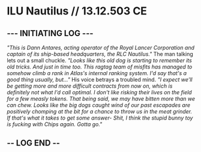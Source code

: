 # ILU Nautilus // 13.12.503 CE
## --- INITIATING LOG ---
*"This is Dann Antares, acting operator of the Royal Lancer Corporation and captain of its ship-based headquarters, the RLC Nautilus."* The man talking lets out a small chuckle. *"Looks like this old dog is starting to remember its old tricks. And just in time too. This ragtag team of misfits has managed to somehow climb a rank in Atlas's internal ranking system. I'd say that's a good thing usually, but..."* His voice betrays a troubled mind. *"I expect we'll be getting more and more difficult contracts from now on, which is definitely not what I'd call optimal. I don't like risking their lives on the field for a few measly tokens. That being said, we may have bitten more than we can chew. Looks like the big dogs caught wind of our past escapades are positively chomping at the bit for a chance to throw us in the meat grinder. If that's what it takes to get some answer- Shit, I think the stupid bunny toy is fucking with Chips again. Gotta go."*
## -- LOG END --
